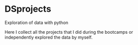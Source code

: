 # DSprojects
Exploration of data with python

Here I collect all the projects that I did during the bootcamps or independently explored the data by myself.
